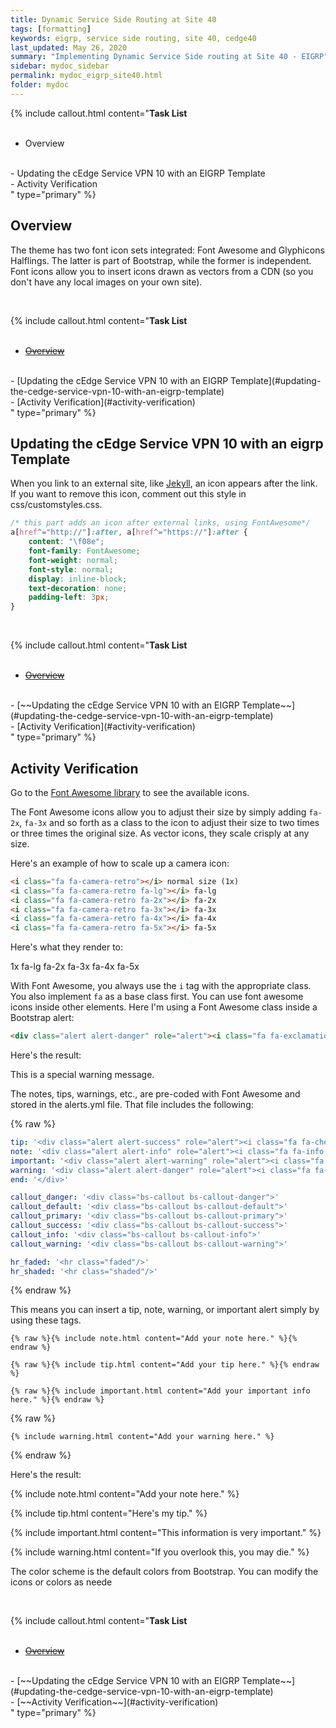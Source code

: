 ```yaml
---
title: Dynamic Service Side Routing at Site 40
tags: [formatting]
keywords: eigrp, service side routing, site 40, cedge40
last_updated: May 26, 2020
summary: "Implementing Dynamic Service Side routing at Site 40 - EIGRP"
sidebar: mydoc_sidebar
permalink: mydoc_eigrp_site40.html
folder: mydoc
---
```


{% include callout.html content="**Task List**
<br/><br/>
- Overview
<br/>
- Updating the cEdge Service VPN 10 with an EIGRP Template
<br/>
- Activity Verification
<br/>
" type="primary" %}

## Overview
The theme has two font icon sets integrated: Font Awesome and Glyphicons Halflings. The latter is part of Bootstrap, while the former is independent. Font icons allow you to insert icons drawn as vectors from a CDN (so you don't have any local images on your own site).

<br/>

{% include callout.html content="**Task List**
<br/><br/>
- [~~Overview~~](#overview)
<br/>
- [Updating the cEdge Service VPN 10 with an EIGRP Template](#updating-the-cedge-service-vpn-10-with-an-eigrp-template)
<br/>
- [Activity Verification](#activity-verification)
<br/>
" type="primary" %}

## Updating the cEdge Service VPN 10 with an eigrp Template

When you link to an external site, like [Jekyll](http://jekyllrb.com), an icon appears after the link. If you want to remove this icon, comment out this style in css/customstyles.css.

```css
/* this part adds an icon after external links, using FontAwesome*/
a[href^="http://"]:after, a[href^="https://"]:after {
    content: "\f08e";
    font-family: FontAwesome;
    font-weight: normal;
    font-style: normal;
    display: inline-block;
    text-decoration: none;
    padding-left: 3px;
}
```

<br/>

{% include callout.html content="**Task List**
<br/><br/>
- [~~Overview~~](#overview)
<br/>
- [~~Updating the cEdge Service VPN 10 with an EIGRP Template~~](#updating-the-cedge-service-vpn-10-with-an-eigrp-template)
<br/>
- [Activity Verification](#activity-verification)
<br/>
" type="primary" %}

## Activity Verification

Go to the [Font Awesome library](http://fortawesome.github.io/Font-Awesome/icons/) to see the available icons.

The Font Awesome icons allow you to adjust their size by simply adding `fa-2x`, `fa-3x` and so forth as a class to the icon to adjust their size to two times or three times the original size. As vector icons, they scale crisply at any size.

Here's an example of how to scale up a camera icon:

```html
<i class="fa fa-camera-retro"></i> normal size (1x)
<i class="fa fa-camera-retro fa-lg"></i> fa-lg
<i class="fa fa-camera-retro fa-2x"></i> fa-2x
<i class="fa fa-camera-retro fa-3x"></i> fa-3x
<i class="fa fa-camera-retro fa-4x"></i> fa-4x
<i class="fa fa-camera-retro fa-5x"></i> fa-5x
```

Here's what they render to:

<i class="fa fa-camera-retro"></i> 1x
<i class="fa fa-camera-retro fa-lg"></i> fa-lg
<i class="fa fa-camera-retro fa-2x"></i> fa-2x
<i class="fa fa-camera-retro fa-3x"></i> fa-3x
<i class="fa fa-camera-retro fa-4x"></i> fa-4x
<i class="fa fa-camera-retro fa-5x"></i> fa-5x

With Font Awesome, you always use the `i` tag with the appropriate class. You also implement `fa` as a base class first. You can use font awesome icons inside other elements. Here I'm using a Font Awesome class inside a Bootstrap alert:

```html
<div class="alert alert-danger" role="alert"><i class="fa fa-exclamation-circle"></i> <b>Warning: </b>This is a special warning message.
```

Here's the result:

<div class="alert alert-danger" role="alert"><i class="fa fa-exclamation-circle fa-lg"></i> This is a special warning message.</div>

The notes, tips, warnings, etc., are pre-coded with Font Awesome and stored in the alerts.yml file. That file includes the following:

{% raw %}
```yaml
tip: '<div class="alert alert-success" role="alert"><i class="fa fa-check-square-o"></i> <b>Tip: </b>'
note: '<div class="alert alert-info" role="alert"><i class="fa fa-info-circle"></i> <b>Note: </b>'
important: '<div class="alert alert-warning" role="alert"><i class="fa fa-warning"></i> <b>Important: </b>'
warning: '<div class="alert alert-danger" role="alert"><i class="fa fa-exclamation-circle"></i> <b>Warning: </b>'
end: '</div>'

callout_danger: '<div class="bs-callout bs-callout-danger">'
callout_default: '<div class="bs-callout bs-callout-default">'
callout_primary: '<div class="bs-callout bs-callout-primary">'
callout_success: '<div class="bs-callout bs-callout-success">'
callout_info: '<div class="bs-callout bs-callout-info">'
callout_warning: '<div class="bs-callout bs-callout-warning">'

hr_faded: '<hr class="faded"/>'
hr_shaded: '<hr class="shaded"/>'
```
{% endraw %}

This means you can insert a tip, note, warning, or important alert simply by using these tags.

```liquid
{% raw %}{% include note.html content="Add your note here." %}{% endraw %}
```

```liquid
{% raw %}{% include tip.html content="Add your tip here." %}{% endraw %}
```

```liquid
{% raw %}{% include important.html content="Add your important info here." %}{% endraw %}
```

{% raw %}
```liquid
{% include warning.html content="Add your warning here." %}
```
{% endraw %}

Here's the result:

{% include note.html content="Add your note here." %}

{% include tip.html content="Here's my tip." %}

{% include important.html content="This information is very important." %}

{% include warning.html content="If you overlook this, you may die." %}

The color scheme is the default colors from Bootstrap. You can modify the icons or colors as neede

<br/>

{% include callout.html content="**Task List**
<br/><br/>
- [~~Overview~~](#overview)
<br/>
- [~~Updating the cEdge Service VPN 10 with an EIGRP Template~~](#updating-the-cedge-service-vpn-10-with-an-eigrp-template)
<br/>
- [~~Activity Verification~~](#activity-verification)
<br/>
" type="primary" %}
